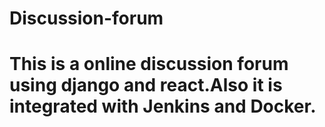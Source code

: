 # Discussion-forum
# This is a online discussion forum using django and react.Also it is integrated with Jenkins and Docker.
